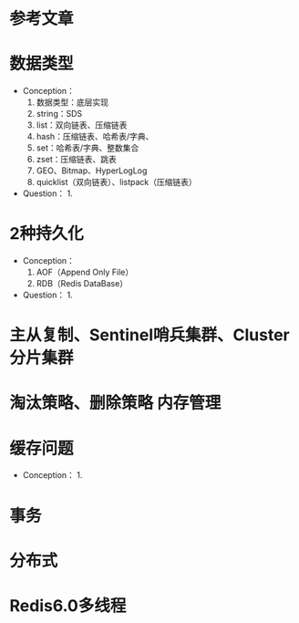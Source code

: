 # 参考文章

# 数据类型

- Conception：
  1. 数据类型：底层实现
  2. string：SDS
  3. list：双向链表、压缩链表
  4. hash：压缩链表、哈希表/字典、
  5. set：哈希表/字典、整数集合
  6. zset：压缩链表、跳表
  6. GEO、Bitmap、HyperLogLog
  7. quicklist（双向链表）、listpack（压缩链表）
- Question：
  1. 

# 2种持久化

- Conception：
  1. AOF（Append Only File）
  2. RDB（Redis DataBase）
- Question：
  1. 

# 主从复制、Sentinel哨兵集群、Cluster分片集群 

# 淘汰策略、删除策略 内存管理 

# 缓存问题

- Conception：
  1. 

# 事务

# 分布式

# Redis6.0多线程